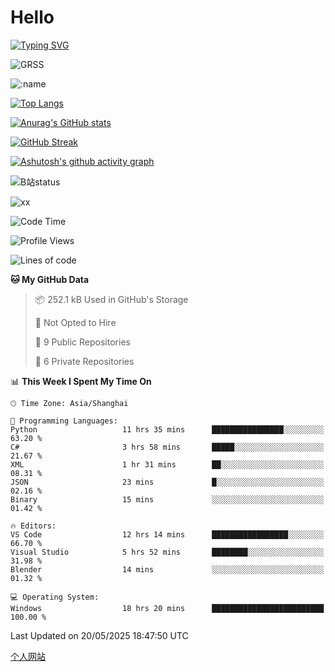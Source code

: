 # Hello


[![Typing SVG](https://readme-typing-svg.demolab.com?font=Fira+Code&pause=1000&color=F78FDE&width=435&lines=Ciallo%ef%bd%9e(%e2%88%a0%e3%83%bb%cf%89%3c+)%e2%8c%92%e2%98%85)](https://git.io/typing-svg)

![GRSS](https://github-readme-steam-card.vercel.app/status/?steamid=76561198221796636&show_in_game_bg=true&show_recent_game_bg=true&animated_avatar=true)

![:name](https://count.getloli.com/get/@hk416?theme=rule34)

[![Top Langs](https://github-readme-stats.vercel.app/api/top-langs/?username=qq583044063qq&locale=cn&hide=javascript,html)](https://github.com/anuraghazra/github-readme-stats)

[![Anurag's GitHub stats](https://github-readme-stats.vercel.app/api?username=qq583044063qq&count_private=true&show_icons=true&locale=cn)](https://github.com/anuraghazra/github-readme-stats)

[![GitHub Streak](https://streak-stats.demolab.com/?user=qq583044063qq&locale=zh_Hans)](https://git.io/streak-stats)

[![Ashutosh's github activity graph](https://github-readme-activity-graph.vercel.app/graph?username=qq583044063qq)](https://github.com/ashutosh00710/github-readme-activity-graph)

![B站status](https://stats.justsong.cn/api/bilibili/?id=3931848&lang=zh-CN)

![xx](xx.gif)

<!--START_SECTION:waka-->
![Code Time](http://img.shields.io/badge/Code%20Time-1%2C584%20hrs%2040%20mins-blue)

![Profile Views](http://img.shields.io/badge/Profile%20Views-2-blue)

![Lines of code](https://img.shields.io/badge/From%20Hello%20World%20I%27ve%20Written-905.4%20thousand%20lines%20of%20code-blue)

**🐱 My GitHub Data** 

> 📦 252.1 kB Used in GitHub's Storage 
 > 
> 🚫 Not Opted to Hire
 > 
> 📜 9 Public Repositories 
 > 
> 🔑 6 Private Repositories 
 > 
📊 **This Week I Spent My Time On** 

```text
🕑︎ Time Zone: Asia/Shanghai

💬 Programming Languages: 
Python                   11 hrs 35 mins      ████████████████░░░░░░░░░   63.20 % 
C#                       3 hrs 58 mins       █████░░░░░░░░░░░░░░░░░░░░   21.67 % 
XML                      1 hr 31 mins        ██░░░░░░░░░░░░░░░░░░░░░░░   08.31 % 
JSON                     23 mins             █░░░░░░░░░░░░░░░░░░░░░░░░   02.16 % 
Binary                   15 mins             ░░░░░░░░░░░░░░░░░░░░░░░░░   01.42 % 

🔥 Editors: 
VS Code                  12 hrs 14 mins      █████████████████░░░░░░░░   66.70 % 
Visual Studio            5 hrs 52 mins       ████████░░░░░░░░░░░░░░░░░   31.98 % 
Blender                  14 mins             ░░░░░░░░░░░░░░░░░░░░░░░░░   01.32 % 

💻 Operating System: 
Windows                  18 hrs 20 mins      █████████████████████████   100.00 % 
```


 Last Updated on 20/05/2025 18:47:50 UTC
<!--END_SECTION:waka-->

[个人网站](https://blog.ayatsukinora.org.cn)
